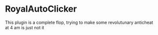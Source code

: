 # RoyalAutoClicker

This plugin is a complete flop, trying to make some revolutunary anticheat at 4 am is just not it
